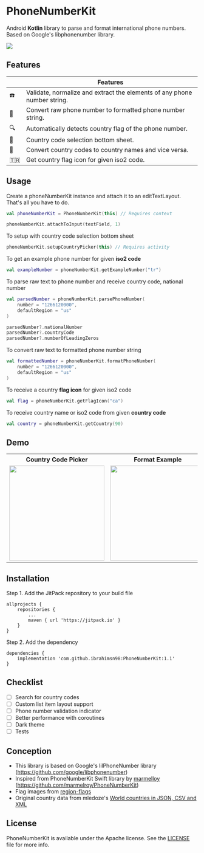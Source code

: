 # PhoneNumberKit
Android **Kotlin** library to parse and format international phone numbers. Based on Google's libphonenumber library.

[![](https://jitpack.io/v/ibrahimsn98/PhoneNumberKit.svg)](https://jitpack.io/#ibrahimsn98/PhoneNumberKit)


## Features

| |Features |
--------------------------|------------------------------------------------------------
:phone: | Validate, normalize and extract the elements of any phone number string.
:dart: | Convert raw phone number to formatted phone number string.
:mag: | Automatically detects country flag of the phone number. 
:bookmark: | Country code selection bottom sheet.
:pushpin: | Convert country codes to country names and vice versa.
:tr: | Get country flag icon for given iso2 code.


## Usage

Create a phoneNumberKit instance and attach it to an editTextLayout. That's all you have to do.
```kotlin
val phoneNumberKit = PhoneNumberKit(this) // Requires context

phoneNumberKit.attachToInput(textField, 1)
```
To setup with country code selection bottom sheet
```kotlin
phoneNumberKit.setupCountryPicker(this) // Requires activity
```
To get an example phone number for given **iso2 code**
```kotlin
val exampleNumber = phoneNumberKit.getExampleNumber("tr")
```
To parse raw text to phone number and receive country code, national number
```kotlin
val parsedNumber = phoneNumberKit.parsePhoneNumber(
    number = "1266120000",
    defaultRegion = "us"
)

parsedNumber?.nationalNumber
parsedNumber?.countryCode
parsedNumber?.numberOfLeadingZeros
```
To convert raw text to formatted phone number string
```kotlin
val formattedNumber = phoneNumberKit.formatPhoneNumber(
    number = "1266120000",
    defaultRegion = "us"
)
```
To receive a country **flag icon** for given iso2 code
```kotlin
val flag = phoneNumberKit.getFlagIcon("ca")
```
To receive country name or iso2 code from given **country code**
```kotlin
val country = phoneNumberKit.getCountry(90)
```

## Demo
<table>
	<tr>
		<th>Country Code Picker</th>
		<th>Format Example</th>
		<th>Format Example</th>
 	</tr>
 	<tr>
  		<td><img src="https://github.com/ibrahimsn98/PhoneNumberKit/blob/master/art/ss1.jpg" width="250" /></td>
   		<td><img src="https://github.com/ibrahimsn98/PhoneNumberKit/blob/master/art/ss3.jpg" width="250" /></td>
		<td><img src="https://github.com/ibrahimsn98/PhoneNumberKit/blob/master/art/ss2.jpg" width="250" /></td>
 	</tr>
</table>

## Installation
Step 1. Add the JitPack repository to your build file
```
allprojects {
	repositories {
		...
		maven { url 'https://jitpack.io' }
	}
}
```
Step 2. Add the dependency
```
dependencies {
    implementation 'com.github.ibrahimsn98:PhoneNumberKit:1.1'
}
```

## Checklist
- [ ] Search for country codes
- [ ] Custom list item layout support
- [ ] Phone number validation indicator
- [ ] Better performance with coroutines
- [ ] Dark theme
- [ ] Tests

## Conception
- This library is based on Google's lilPhoneNumber library (https://github.com/google/libphonenumber)
- Inspired from PhoneNumberKit Swift library by [marmelloy](https://github.com/marmelroy) (https://github.com/marmelroy/PhoneNumberKit)
- Flag images from [region-flags](https://github.com/behdad/region-flags)
- Original country data from mledoze's [World countries in JSON, CSV and XML](https://github.com/mledoze/countries)

## License
PhoneNumberKit is available under the Apache license. See the [LICENSE](https://github.com/ibrahimsn98/PhoneNumberKit/blob/master/LICENSE) file for more info.




